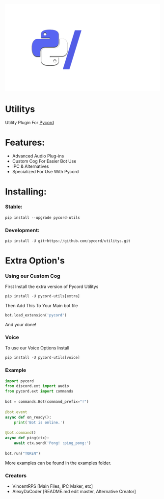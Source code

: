 ![Logo](pyc_utils.png)

# Utilitys

Utility Plugin For [Pycord](https://github.com/pycord-development/pycord)

# Features:

- Advanced Audio Plug-ins
- Custom Cog For Easier Bot Use
- IPC & Alternatives
- Specialized For Use With Pycord

# Installing:

### Stable:

```py
pip install --upgrade pycord-utils
```

### Development:

```py
pip install -U git+https://github.com/pycord/utilitys.git
```

# Extra Option's

### Using our Custom Cog

First Install the extra version of Pycord Utilitys

```py
pip install -U pycord-utils[extra]
```

Then Add This To Your Main bot file

```py
bot.load_extension('pycord')
```

And your done!

### Voice

To use our Voice Options Install 

```py
pip install -U pycord-utils[voice]

```

### Example
```py
import pycord
from discord.ext import audio
from pycord.ext import commands

bot = commands.Bot(command_prefix="!")

@bot.event
async def on_ready():
    print('Bot is online.')

@bot.command()
async def ping(ctx):
    await ctx.send('Pong! :ping_pong:')

bot.run("TOKEN")
```
More examples can be found in the examples folder.


### Creators
- VincentRPS [Main Files, IPC Maker, etc]
- AlexyDaCoder [README.md edit master, Alternative Creator]
